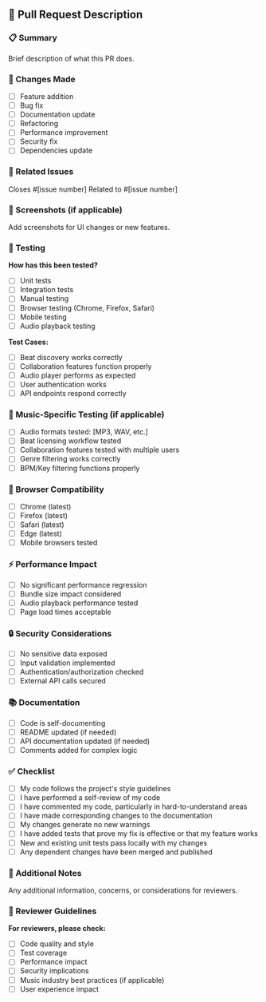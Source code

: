 ## 🎵 Pull Request Description

### 📋 Summary
Brief description of what this PR does.

### 🎯 Changes Made
- [ ] Feature addition
- [ ] Bug fix
- [ ] Documentation update
- [ ] Refactoring
- [ ] Performance improvement
- [ ] Security fix
- [ ] Dependencies update

### 🔗 Related Issues
Closes #[issue number]
Related to #[issue number]

### 🎨 Screenshots (if applicable)
Add screenshots for UI changes or new features.

### 🧪 Testing
**How has this been tested?**
- [ ] Unit tests
- [ ] Integration tests
- [ ] Manual testing
- [ ] Browser testing (Chrome, Firefox, Safari)
- [ ] Mobile testing
- [ ] Audio playback testing

**Test Cases:**
- [ ] Beat discovery works correctly
- [ ] Collaboration features function properly
- [ ] Audio player performs as expected
- [ ] User authentication works
- [ ] API endpoints respond correctly

### 🎵 Music-Specific Testing (if applicable)
- [ ] Audio formats tested: [MP3, WAV, etc.]
- [ ] Beat licensing workflow tested
- [ ] Collaboration features tested with multiple users
- [ ] Genre filtering works correctly
- [ ] BPM/Key filtering functions properly

### 📱 Browser Compatibility
- [ ] Chrome (latest)
- [ ] Firefox (latest)
- [ ] Safari (latest)
- [ ] Edge (latest)
- [ ] Mobile browsers tested

### ⚡ Performance Impact
- [ ] No significant performance regression
- [ ] Bundle size impact considered
- [ ] Audio playback performance tested
- [ ] Page load times acceptable

### 🔒 Security Considerations
- [ ] No sensitive data exposed
- [ ] Input validation implemented
- [ ] Authentication/authorization checked
- [ ] External API calls secured

### 📚 Documentation
- [ ] Code is self-documenting
- [ ] README updated (if needed)
- [ ] API documentation updated (if needed)
- [ ] Comments added for complex logic

### ✅ Checklist
- [ ] My code follows the project's style guidelines
- [ ] I have performed a self-review of my code
- [ ] I have commented my code, particularly in hard-to-understand areas
- [ ] I have made corresponding changes to the documentation
- [ ] My changes generate no new warnings
- [ ] I have added tests that prove my fix is effective or that my feature works
- [ ] New and existing unit tests pass locally with my changes
- [ ] Any dependent changes have been merged and published

### 🎤 Additional Notes
Any additional information, concerns, or considerations for reviewers.

### 🤝 Reviewer Guidelines
**For reviewers, please check:**
- [ ] Code quality and style
- [ ] Test coverage
- [ ] Performance impact
- [ ] Security implications
- [ ] Music industry best practices (if applicable)
- [ ] User experience impact
